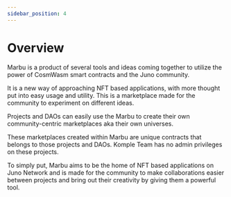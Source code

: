 ```yaml
---
sidebar_position: 4
---
```


# Overview

Marbu is a product of several tools and ideas coming together to utilize the power of CosmWasm smart contracts and the Juno community.

It is a new way of approaching NFT based applications, with more thought put into easy usage and utility. This is a marketplace made for the community to experiment on different ideas.

Projects and DAOs can easily use the Marbu to create their own community-centric marketplaces aka their own universes.

These marketplaces created within Marbu are unique contracts that belongs to those projects and DAOs. Komple Team has no admin privileges on these projects.

To simply put, Marbu aims to be the home of NFT based applications on Juno Network and is made for the community to make collaborations easier between projects and bring out their creativity by giving them a powerful tool.
